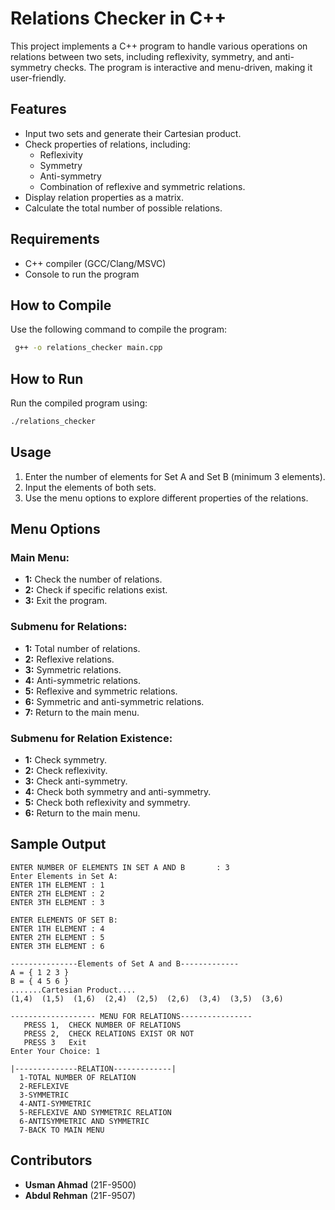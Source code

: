 # Relations Checker in C++

This project implements a C++ program to handle various operations on relations between two sets, including reflexivity, symmetry, and anti-symmetry checks. The program is interactive and menu-driven, making it user-friendly.

## Features
- Input two sets and generate their Cartesian product.
- Check properties of relations, including:
  - Reflexivity
  - Symmetry
  - Anti-symmetry
  - Combination of reflexive and symmetric relations.
- Display relation properties as a matrix.
- Calculate the total number of possible relations.

## Requirements
- C++ compiler (GCC/Clang/MSVC)
- Console to run the program

## How to Compile
Use the following command to compile the program:
```bash
 g++ -o relations_checker main.cpp
```

## How to Run
Run the compiled program using:
```bash
./relations_checker
```

## Usage
1. Enter the number of elements for Set A and Set B (minimum 3 elements).
2. Input the elements of both sets.
3. Use the menu options to explore different properties of the relations.

## Menu Options
### Main Menu:
- **1:** Check the number of relations.
- **2:** Check if specific relations exist.
- **3:** Exit the program.

### Submenu for Relations:
- **1:** Total number of relations.
- **2:** Reflexive relations.
- **3:** Symmetric relations.
- **4:** Anti-symmetric relations.
- **5:** Reflexive and symmetric relations.
- **6:** Symmetric and anti-symmetric relations.
- **7:** Return to the main menu.

### Submenu for Relation Existence:
- **1:** Check symmetry.
- **2:** Check reflexivity.
- **3:** Check anti-symmetry.
- **4:** Check both symmetry and anti-symmetry.
- **5:** Check both reflexivity and symmetry.
- **6:** Return to the main menu.

## Sample Output
```
ENTER NUMBER OF ELEMENTS IN SET A AND B       : 3
Enter Elements in Set A:
ENTER 1TH ELEMENT : 1
ENTER 2TH ELEMENT : 2
ENTER 3TH ELEMENT : 3

ENTER ELEMENTS OF SET B:
ENTER 1TH ELEMENT : 4
ENTER 2TH ELEMENT : 5
ENTER 3TH ELEMENT : 6

---------------Elements of Set A and B-------------
A = { 1 2 3 }
B = { 4 5 6 }
.......Cartesian Product....
(1,4)  (1,5)  (1,6)  (2,4)  (2,5)  (2,6)  (3,4)  (3,5)  (3,6)

------------------- MENU FOR RELATIONS----------------
   PRESS 1,  CHECK NUMBER OF RELATIONS
   PRESS 2,  CHECK RELATIONS EXIST OR NOT
   PRESS 3   Exit
Enter Your Choice: 1

|--------------RELATION-------------|
  1-TOTAL NUMBER OF RELATION
  2-REFLEXIVE
  3-SYMMETRIC
  4-ANTI-SYMMETRIC
  5-REFLEXIVE AND SYMMETRIC RELATION
  6-ANTISYMMETRIC AND SYMMETRIC
  7-BACK TO MAIN MENU
```

## Contributors
- **Usman Ahmad** (21F-9500)
- **Abdul Rehman** (21F-9507)


